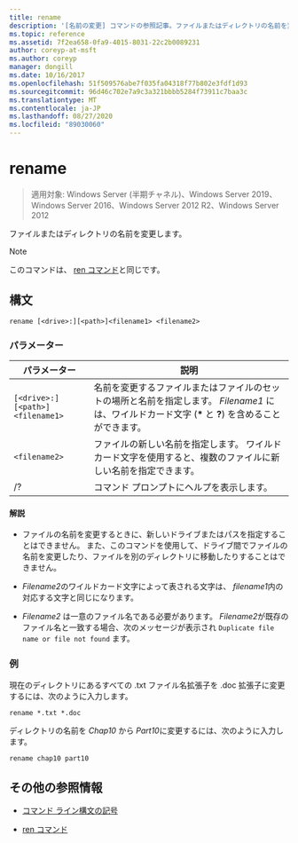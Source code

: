 ```yaml
---
title: rename
description: '[名前の変更] コマンドの参照記事。ファイルまたはディレクトリの名前を変更します。'
ms.topic: reference
ms.assetid: 7f2ea658-0fa9-4015-8031-22c2b0089231
author: coreyp-at-msft
ms.author: coreyp
manager: dongill
ms.date: 10/16/2017
ms.openlocfilehash: 51f509576abe7f035fa04318f77b802e3fdf1d93
ms.sourcegitcommit: 96d46c702e7a9c3a321bbbb5284f73911c7baa3c
ms.translationtype: MT
ms.contentlocale: ja-JP
ms.lasthandoff: 08/27/2020
ms.locfileid: "89030060"
---
```

# <a name="rename"></a>rename

> 適用対象: Windows Server (半期チャネル)、Windows Server 2019、Windows Server 2016、Windows Server 2012 R2、Windows Server 2012

ファイルまたはディレクトリの名前を変更します。

> [!NOTE]
> このコマンドは、 [ren コマンド](ren.md)と同じです。

## <a name="syntax"></a>構文

```
rename [<drive>:][<path>]<filename1> <filename2>
```

### <a name="parameters"></a>パラメーター

| パラメーター | 説明 |
|--|--|
| `[<drive>:][<path>]<filename1>` | 名前を変更するファイルまたはファイルのセットの場所と名前を指定します。 *Filename1* には、ワイルドカード文字 (**&#42;** と **?**) を含めることができます。 |
| `<filename2>` | ファイルの新しい名前を指定します。 ワイルドカード文字を使用すると、複数のファイルに新しい名前を指定できます。 |
| /? | コマンド プロンプトにヘルプを表示します。 |

#### <a name="remarks"></a>解説

- ファイルの名前を変更するときに、新しいドライブまたはパスを指定することはできません。 また、このコマンドを使用して、ドライブ間でファイルの名前を変更したり、ファイルを別のディレクトリに移動したりすることはできません。

- *Filename2*のワイルドカード文字によって表される文字は、 *filename1*内の対応する文字と同じになります。

- *Filename2* は一意のファイル名である必要があります。 *Filename2*が既存のファイル名と一致する場合、次のメッセージが表示され `Duplicate file name or file not found` ます。

### <a name="examples"></a>例

現在のディレクトリにあるすべての .txt ファイル名拡張子を .doc 拡張子に変更するには、次のように入力します。

```
rename *.txt *.doc
```

ディレクトリの名前を *Chap10* から *Part10*に変更するには、次のように入力します。

```
rename chap10 part10
```

## <a name="additional-references"></a>その他の参照情報

- [コマンド ライン構文の記号](command-line-syntax-key.md)

- [ren コマンド](ren.md)
